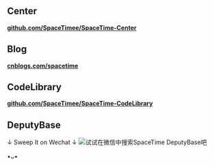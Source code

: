 ## **Center**
[**github.com/SpaceTimee/SpaceTime-Center**](//github.com/SpaceTimee/SpaceTime-Center)

## **Blog**
[**cnblogs.com/spacetime**](//cnblogs.com/spacetime)

## **CodeLibrary**
[**github.com/SpaceTimee/SpaceTime-CodeLibrary**](//github.com/SpaceTimee/SpaceTime-CodeLibrary)

## **DeputyBase**
↓ Sweep It on Wechat ↓
![**试试在微信中搜索SpaceTime DeputyBase吧**](https://github.com/SpaceTimee/Website-Resources/blob/master/SpaceTimeDeputyBase.jpg)

•ᴗ•
